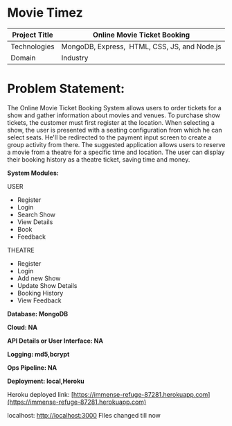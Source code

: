 # Movie Timez 

| Project Title | Online Movie Ticket Booking |
| --- | --- |
| Technologies | MongoDB, Express,  HTML, CSS, JS, and Node.js |
| Domain | Industry |

# **Problem Statement:**

The Online Movie Ticket Booking System allows users to order tickets for a show and gather information about movies and venues. To purchase show tickets, the customer must first register at the location. When selecting a show, the user is presented with a seating configuration from which he can select seats. He'll be redirected to the payment input screen to create a group activity from there. The suggested application allows users to reserve a movie from a theatre for a specific time and location. The user can display their booking history as a theatre ticket, saving time and money.

**System Modules:**

USER

- Register
- Login
- Search Show
- View Details
- Book
- Feedback

THEATRE

- Register
- Login
- Add new Show
- Update Show Details
- Booking History
- View Feedback

**Database: MongoDB**

**Cloud: NA**

**API Details or User Interface: NA**

**Logging: md5,bcrypt**

**Ops Pipeline: NA**

**Deployment: local,Heroku**

Heroku deployed link: [https://immense-refuge-87281.herokuapp.com](https://immense-refuge-87281.herokuapp.com)

localhost: [http://localhost:3000](http://localhost:3000/)
 FIles changed till now

